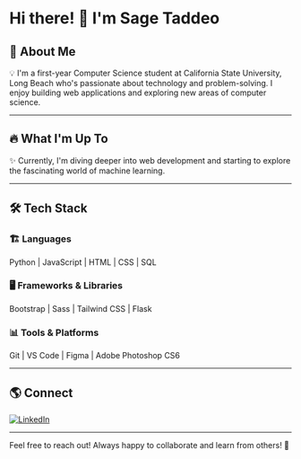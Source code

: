 # **Hi there!** 👋 **I'm Sage Taddeo**

## 🚀 **About Me**

💡 I'm a first-year Computer Science student at California State University, Long Beach who's passionate about technology and problem-solving. I enjoy building web applications and exploring new areas of computer science. 

---

## 🔥 **What I'm Up To**

✨ Currently, I'm diving deeper into web development and starting to explore the fascinating world of machine learning.

---

## 🛠️ **Tech Stack**

### 🏗️  **Languages** 
Python | JavaScript | HTML | CSS | SQL

### 🖥️  **Frameworks & Libraries** 
Bootstrap | Sass | Tailwind CSS | Flask 

### 📊  **Tools & Platforms** 
Git | VS Code | Figma | Adobe Photoshop CS6

---

## 🌎 **Connect**
[![LinkedIn](https://img.shields.io/badge/LinkedIn-Connect-blue?style=flat&logo=linkedin)](https://www.linkedin.com/in/sagetaddeo000/)

---

Feel free to reach out! Always happy to collaborate and learn from others! 🚀
